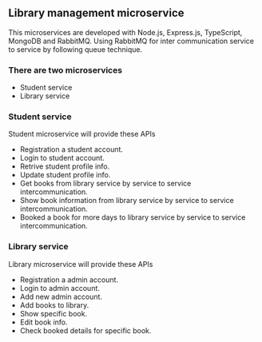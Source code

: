 
## Library management microservice

This microservices are developed with Node.js, Express.js, TypeScript, MongoDB and RabbitMQ.
Using RabbitMQ for inter communication service to service by following queue technique.

### There are two microservices

- Student service
- Library service

### Student service

Student microservice will provide these APIs

- Registration a student account.
- Login to student account.
- Retrive student profile info.
- Update student profile info.
- Get books from library service by service to service intercommunication.
- Show book information from library service by service to service intercommunication.
- Booked a book for more days to library service by service to service intercommunication.

### Library service

Library microservice will provide these APIs

- Registration a admin account.
- Login to admin account.
- Add new admin account.
- Add books to library.
- Show specific book.
- Edit book info.
- Check booked details for specific book.